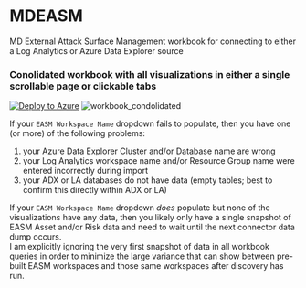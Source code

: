 # MDEASM
 MD External Attack Surface Management workbook for connecting to either a Log Analytics or Azure Data Explorer source

### Conolidated workbook with all visualizations in either a single scrollable page or clickable tabs
[![Deploy to Azure](https://aka.ms/deploytoazurebutton)](https://portal.azure.com/#create/Microsoft.Template/uri/https%3A%2F%2Fraw.githubusercontent.com%2Ffer39e4f%2FMDEASM%2Fmain%2FWorkbook%2Fmdeasm_workbook_template.json)
![workbook_condolidated](https://raw.githubusercontent.com/fer39e4f/MDEASM/main/Workbook/.images/image_workbook_consolidated.png "workbook_condolidated")

If your `EASM Workspace Name` dropdown fails to populate, then you have one (or more) of the following problems:
1. your Azure Data Explorer Cluster and/or Database name are wrong
2. your Log Analytics workspace name and/or Resource Group name were entered incorrectly during import
3. your ADX or LA databases do not have data (empty tables; best to confirm this directly within ADX or LA)

If your `EASM Workspace Name` dropdown *does* populate but none of the visualizations have any data, then you likely only have a single snapshot of EASM Asset and/or Risk data and need to wait until the next connector data dump occurs.  
I am explicitly ignoring the very first snapshot of data in all workbook queries in order to minimize the large variance that can show between pre-built EASM workspaces and those same workspaces after discovery has run.